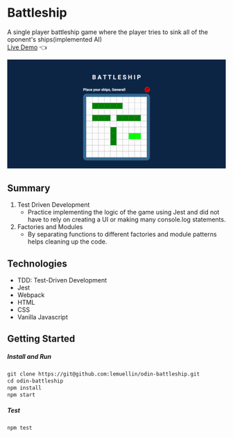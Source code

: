 # Battleship
A single player battleship game where the player tries to sink all of the oponent's ships(implemented AI)  
[Live Demo](https://lemuellin.github.io/odin-battleship/) :point_left:

<img src="./src/asset/battleship.gif">

## Summary
1. Test Driven Development
    - Practice implementing the logic of the game using Jest and did not have to rely on creating a UI or making many console.log statements.
2. Factories and Modules
    - By separating functions to different factories and module patterns helps cleaning up the code.

## Technologies
-   TDD: Test-Driven Development
-   Jest
-   Webpack
-   HTML
-   CSS
-   Vanilla Javascript

## Getting Started
##### Install and Run
```
git clone https://git@github.com:lemuellin/odin-battleship.git
cd odin-battleship
npm install
npm start
```
##### Test
```
npm test
```